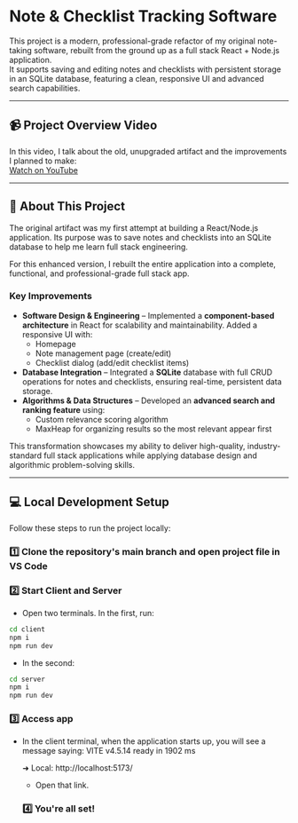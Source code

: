 # Note & Checklist Tracking Software

This project is a modern, professional-grade refactor of my original note-taking software, rebuilt from the ground up as a full stack React + Node.js application.  
It supports saving and editing notes and checklists with persistent storage in an SQLite database, featuring a clean, responsive UI and advanced search capabilities.

---

## 📹 Project Overview Video
In this video, I talk about the old, unupgraded artifact and the improvements I planned to make:  
[Watch on YouTube](https://www.youtube.com/watch?v=7DsJgUtddfE)

---

## 📖 About This Project

The original artifact was my first attempt at building a React/Node.js application. Its purpose was to save notes and checklists into an SQLite database to help me learn full stack engineering.

For this enhanced version, I rebuilt the entire application into a complete, functional, and professional-grade full stack app.

### Key Improvements
- **Software Design & Engineering** – Implemented a **component-based architecture** in React for scalability and maintainability. Added a responsive UI with:
  - Homepage
  - Note management page (create/edit)
  - Checklist dialog (add/edit checklist items)
- **Database Integration** – Integrated a **SQLite** database with full CRUD operations for notes and checklists, ensuring real-time, persistent data storage.
- **Algorithms & Data Structures** – Developed an **advanced search and ranking feature** using:
  - Custom relevance scoring algorithm
  - MaxHeap for organizing results so the most relevant appear first

This transformation showcases my ability to deliver high-quality, industry-standard full stack applications while applying database design and algorithmic problem-solving skills.

---

## 💻 Local Development Setup

Follow these steps to run the project locally:

### 1️⃣ Clone the repository's main branch and open project file in VS Code

### 2️⃣ Start Client and Server
- Open two terminals. In the first, run:

```bash
cd client
npm i
npm run dev
```
- In the second:

```bash
cd server
npm i
npm run dev
```

### 3️⃣ Access app
- In the client terminal, when the application starts up, you will see a message saying:
  VITE v4.5.14  ready in 1902 ms

  ➜  Local:   http://localhost:5173/

  - Open that link.
 
  ### 4️⃣ You're all set!
